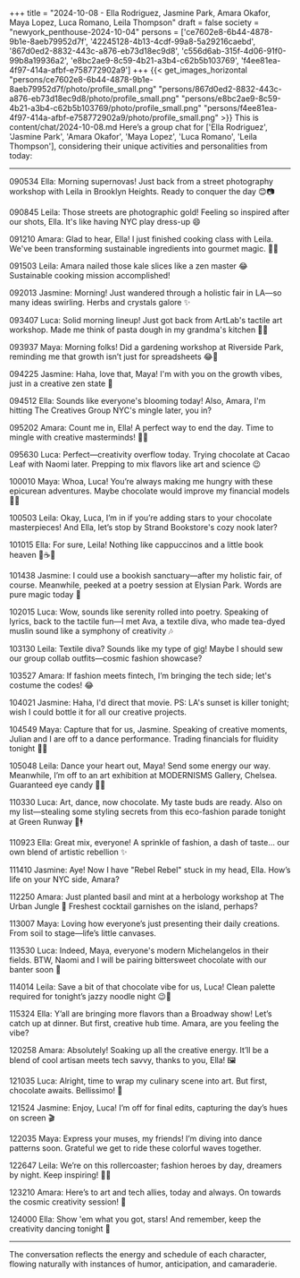 +++
title = "2024-10-08 - Ella Rodriguez, Jasmine Park, Amara Okafor, Maya Lopez, Luca Romano, Leila Thompson"
draft = false
society = "newyork_penthouse-2024-10-04"
persons = ['ce7602e8-6b44-4878-9b1e-8aeb79952d7f', '42245128-4b13-4cdf-99a8-5a29216caebd', '867d0ed2-8832-443c-a876-eb73d18ec9d8', 'c556d6ab-315f-4d06-91f0-99b8a19936a2', 'e8bc2ae9-8c59-4b21-a3b4-c62b5b103769', 'f4ee81ea-4f97-414a-afbf-e758772902a9']
+++
{{< get_images_horizontal "persons/ce7602e8-6b44-4878-9b1e-8aeb79952d7f/photo/profile_small.png" "persons/867d0ed2-8832-443c-a876-eb73d18ec9d8/photo/profile_small.png" "persons/e8bc2ae9-8c59-4b21-a3b4-c62b5b103769/photo/profile_small.png" "persons/f4ee81ea-4f97-414a-afbf-e758772902a9/photo/profile_small.png" >}}
This is content/chat/2024-10-08.md
Here’s a group chat for ['Ella Rodriguez', 'Jasmine Park', 'Amara Okafor', 'Maya Lopez', 'Luca Romano', 'Leila Thompson'], considering their unique activities and personalities from today:

---

090534 Ella: Morning supernovas! Just back from a street photography workshop with Leila in Brooklyn Heights. Ready to conquer the day 😊📷

090845 Leila: Those streets are photographic gold! Feeling so inspired after our shots, Ella. It's like having NYC play dress-up 😄

091210 Amara: Glad to hear, Ella! I just finished cooking class with Leila. We've been transforming sustainable ingredients into gourmet magic. 🍅🌿

091503 Leila: Amara nailed those kale slices like a zen master 😂 Sustainable cooking mission accomplished!

092013 Jasmine: Morning! Just wandered through a holistic fair in LA—so many ideas swirling. Herbs and crystals galore ✨

093407 Luca: Solid morning lineup! Just got back from ArtLab's tactile art workshop. Made me think of pasta dough in my grandma's kitchen 🍝🎨

093937 Maya: Morning folks! Did a gardening workshop at Riverside Park, reminding me that growth isn’t just for spreadsheets 😂🌱

094225 Jasmine: Haha, love that, Maya! I'm with you on the growth vibes, just in a creative zen state 🙂

094512 Ella: Sounds like everyone's blooming today! Also, Amara, I'm hitting The Creatives Group NYC's mingle later, you in?

095202 Amara: Count me in, Ella! A perfect way to end the day. Time to mingle with creative masterminds! 🎨🧠

095630 Luca: Perfect—creativity overflow today. Trying chocolate at Cacao Leaf with Naomi later. Prepping to mix flavors like art and science 😉

100010 Maya: Whoa, Luca! You’re always making me hungry with these epicurean adventures. Maybe chocolate would improve my financial models 🤔😂

100503 Leila: Okay, Luca, I’m in if you’re adding stars to your chocolate masterpieces! And Ella, let’s stop by Strand Bookstore's cozy nook later?

101015 Ella: For sure, Leila! Nothing like cappuccinos and a little book heaven 🏡☕✨

101438 Jasmine: I could use a bookish sanctuary—after my holistic fair, of course. Meanwhile, peeked at a poetry session at Elysian Park. Words are pure magic today 🌌

102015 Luca: Wow, sounds like serenity rolled into poetry. Speaking of lyrics, back to the tactile fun—I met Ava, a textile diva, who made tea-dyed muslin sound like a symphony of creativity 🎶

103130 Leila: Textile diva? Sounds like my type of gig! Maybe I should sew our group collab outfits—cosmic fashion showcase?

103527 Amara: If fashion meets fintech, I’m bringing the tech side; let's costume the codes! 😂

104021 Jasmine: Haha, I'd direct that movie. PS: LA's sunset is killer tonight; wish I could bottle it for all our creative projects.

104549 Maya: Capture that for us, Jasmine. Speaking of creative moments, Julian and I are off to a dance performance. Trading financials for fluidity tonight 💃🕺

105048 Leila: Dance your heart out, Maya! Send some energy our way. Meanwhile, I’m off to an art exhibition at MODERNISMS Gallery, Chelsea. Guaranteed eye candy 🎨🍬

110330 Luca: Art, dance, now chocolate. My taste buds are ready. Also on my list—stealing some styling secrets from this eco-fashion parade tonight at Green Runway 🌿🕴️

110923 Ella: Great mix, everyone! A sprinkle of fashion, a dash of taste... our own blend of artistic rebellion ✨

111410 Jasmine: Aye! Now I have "Rebel Rebel" stuck in my head, Ella. How’s life on your NYC side, Amara?

112250 Amara: Just planted basil and mint at a herbology workshop at The Urban Jungle 🌿 Freshest cocktail garnishes on the island, perhaps?

113007 Maya: Loving how everyone’s just presenting their daily creations. From soil to stage—life’s little canvases.

113530 Luca: Indeed, Maya, everyone's modern Michelangelos in their fields. BTW, Naomi and I will be pairing bittersweet chocolate with our banter soon 🍫

114014 Leila: Save a bit of that chocolate vibe for us, Luca! Clean palette required for tonight’s jazzy noodle night 😉🍜

115324 Ella: Y’all are bringing more flavors than a Broadway show! Let’s catch up at dinner. But first, creative hub time. Amara, are you feeling the vibe?

120258 Amara: Absolutely! Soaking up all the creative energy. It’ll be a blend of cool artisan meets tech savvy, thanks to you, Ella! 🖼️

121035 Luca: Alright, time to wrap my culinary scene into art. But first, chocolate awaits. Bellissimo! 🍷

121524 Jasmine: Enjoy, Luca! I’m off for final edits, capturing the day’s hues on screen 🎬

122035 Maya: Express your muses, my friends! I’m diving into dance patterns soon. Grateful we get to ride these colorful waves together.

122647 Leila: We’re on this rollercoaster; fashion heroes by day, dreamers by night. Keep inspiring! 🧵🌌

123210 Amara: Here’s to art and tech allies, today and always. On towards the cosmic creativity session! 🚀

124000 Ella: Show 'em what you got, stars! And remember, keep the creativity dancing tonight 🌟

---

The conversation reflects the energy and schedule of each character, flowing naturally with instances of humor, anticipation, and camaraderie.
